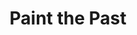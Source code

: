 ---
pid: LLP436
title: Paint the Past
location_transcription: Near City Hall
zipcode: 
outside_phl: 
neighborhood: 
age: '11'
age_range: 6-13
instagram: 
image_file_name: LLP_436.jpg
proposal_transcription: |-
  Paint the Past

  This moment represents that what we're doing now is important, & that we should do good things because soon this time will become the past that shapes our future
topic: History,Social Justice,Uplifting
topic_summary: 0, 0, 0
type: 2D,Mural,Sculpture Statue
keywords_other: paint, past, future
credit: Ami S.
image_labels: 
twitter: 
facebook: 
permalink: "/monuments/llp436/"
layout: item-page
---